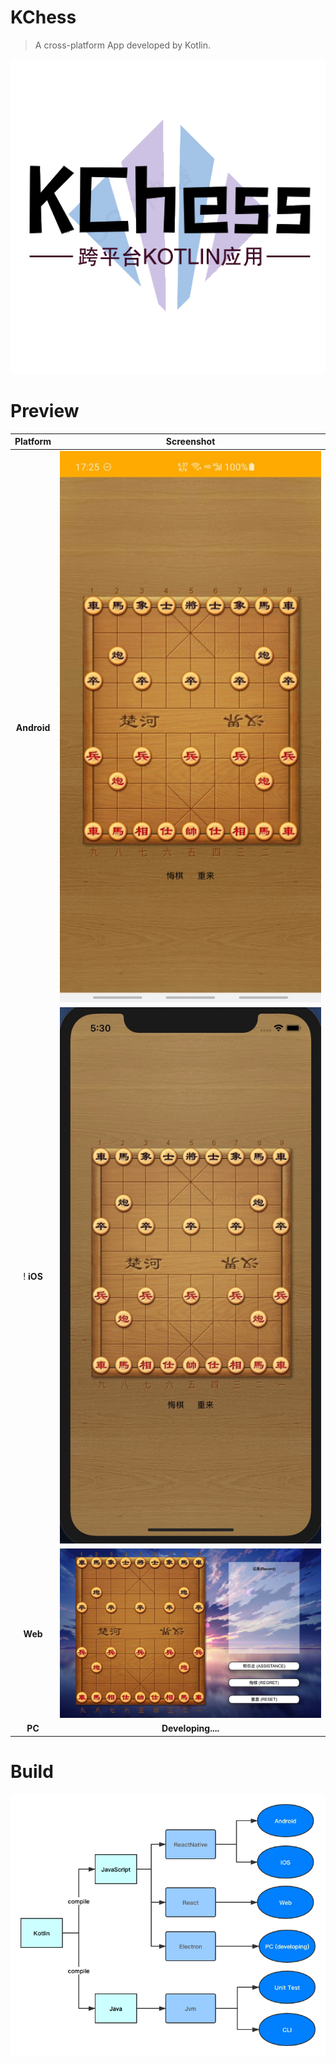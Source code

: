 # KChess

> A cross-platform App developed by Kotlin.

![KChess](https://raw.githubusercontent.com/YvesCheung/KChess/master/Art/logo512.png)


# Preview

| **Platform** | **Screenshot**   | 
| :--------:   | :--------:       |
| **Android**  | ![](https://raw.githubusercontent.com/YvesCheung/KChess/master/Art/android.jpeg)|
! **iOS**      | ![](https://raw.githubusercontent.com/YvesCheung/KChess/master/Art/iOS.jpeg)|
| **Web**      | ![](https://raw.githubusercontent.com/YvesCheung/KChess/master/Art/web.jpeg)|
| **PC**       | **Developing....**   |


# Build

![](https://raw.githubusercontent.com/YvesCheung/KChess/master/Art/build.png)
